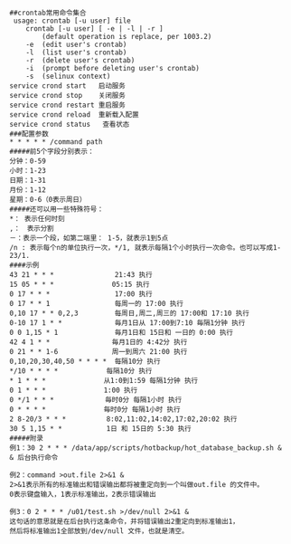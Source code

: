     ##crontab常用命令集合
     usage:	crontab [-u user] file
     	crontab [-u user] [ -e | -l | -r ]
     		(default operation is replace, per 1003.2)
     	-e	(edit user's crontab)
     	-l	(list user's crontab)
     	-r	(delete user's crontab)
     	-i	(prompt before deleting user's crontab)
     	-s	(selinux context)   
    service crond start   启动服务
    service crond stop    关闭服务
    service crond restart 重启服务
    service crond reload  重新载入配置
    service crond status   查看状态
    ###配置参数
    * * * * * /command path  
    #####前5个字段分别表示：
    分钟：0-59
    小时：1-23
    日期：1-31
    月份：1-12
    星期：0-6（0表示周日）
    #####还可以用一些特殊符号：
    *： 表示任何时刻
    ,：　表示分割
    －：表示一个段，如第二端里： 1-5，就表示1到5点
    /n : 表示每个n的单位执行一次，*/1, 就表示每隔1个小时执行一次命令。也可以写成1-23/1.
    ####示例
    43 21 * * *               21:43 执行
    15 05 * * * 　　          05:15 执行
    0 17 * * *                17:00 执行
    0 17 * * 1                每周一的 17:00 执行
    0,10 17 * * 0,2,3         每周日,周二,周三的 17:00和 17:10 执行
    0-10 17 1 * *             毎月1日从 17:00到7:10 毎隔1分钟 执行
    0 0 1,15 * 1              毎月1日和 15日和 一日的 0:00 执行
    42 4 1 * * 　 　          毎月1日的 4:42分 执行
    0 21 * * 1-6　　          周一到周六 21:00 执行
    0,10,20,30,40,50 * * * *  每隔10分 执行
    */10 * * * * 　　　　　　 每隔10分 执行
    * 1 * * *　　　　　　　　 从1:0到1:59 每隔1分钟 执行
    0 1 * * *　　　　　　　　 1:00 执行
    0 */1 * * *　　　　　　　 毎时0分 每隔1小时 执行
    0 * * * *　　　　　　　　 毎时0分 每隔1小时 执行
    2 8-20/3 * * *　　　　　　8:02,11:02,14:02,17:02,20:02 执行
    30 5 1,15 * *　　　　　　 1日 和 15日的 5:30 执行
    #####附录
    例1：30 2 * * * /data/app/scripts/hotbackup/hot_database_backup.sh &
    & 后台执行命令
    
    例2：command >out.file 2>&1 &
    2>&1表示所有的标准输出和错误输出都将被重定向到一个叫做out.file 的文件中。
    0表示键盘输入，1表示标准输出，2表示错误输出
    
    例3：0 2 * * * /u01/test.sh >/dev/null 2>&1 &
    这句话的意思就是在后台执行这条命令，并将错误输出2重定向到标准输出1，
    然后将标准输出1全部放到/dev/null 文件，也就是清空。
    
    
    
    